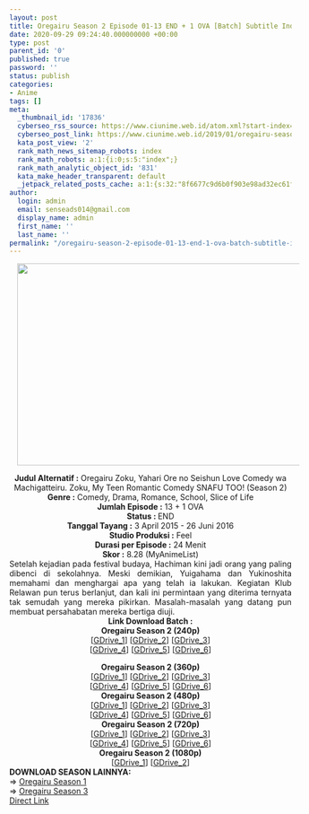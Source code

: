 ```yaml
---
layout: post
title: Oregairu Season 2 Episode 01-13 END + 1 OVA [Batch] Subtitle Indonesia
date: 2020-09-29 09:24:40.000000000 +00:00
type: post
parent_id: '0'
published: true
password: ''
status: publish
categories:
- Anime
tags: []
meta:
  _thumbnail_id: '17836'
  cyberseo_rss_source: https://www.ciunime.web.id/atom.xml?start-index=3001&max-results=150
  cyberseo_post_link: https://www.ciunime.web.id/2019/01/oregairu-season-2-episode-01-13-end-1.html
  kata_post_view: '2'
  rank_math_news_sitemap_robots: index
  rank_math_robots: a:1:{i:0;s:5:"index";}
  rank_math_analytic_object_id: '831'
  kata_make_header_transparent: default
  _jetpack_related_posts_cache: a:1:{s:32:"8f6677c9d6b0f903e98ad32ec61f8deb";a:2:{s:7:"expires";i:1653612199;s:7:"payload";a:0:{}}}
author:
  login: admin
  email: senseads014@gmail.com
  display_name: admin
  first_name: ''
  last_name: ''
permalink: "/oregairu-season-2-episode-01-13-end-1-ova-batch-subtitle-indonesia/"
---
```

<div class="separator" style="clear: both; text-align: center;"><a href="https://1.bp.blogspot.com/-wbv_6MjanOU/XDnoIQdC8KI/AAAAAAAAHNo/hHnADGdvvaID3TjcNso2Hc_NExycG6sTwCPcBGAYYCw/s1600/Oregairu%2BSeason%2B2.png" style="margin-left: 1em; margin-right: 1em;"><img border="0" data-original-height="720" data-original-width="1280" height="360" src="{{ site.baseurl }}/assets/2020/09/Oregairu%2BSeason%2B2.png" width="640" /></a></div>
<p>
<div style="text-align: center;"><b>Judul Alternatif :</b> Oregairu Zoku, Yahari Ore no Seishun Love Comedy wa Machigatteiru. Zoku, My Teen Romantic Comedy SNAFU TOO! (Season 2)</div>
<div style="text-align: center;"><b><b>Genre :</b></b> Comedy, Drama, Romance, School, Slice of Life</div>
<div style="text-align: center;"><b>Jumlah Episode :</b> 13 + 1 OVA<br /><b>Status :&nbsp;</b>END<br /><b>Tanggal Tayang :</b> 3 April 2015 - 26 Juni 2016<br /><b>Studio Produksi :</b> <b></b>Feel<br /><b>Durasi per Episode :</b>&nbsp;24 Menit</div>
<div style="text-align: center;"><b>Skor :</b> 8.28 (MyAnimeList)</div>
<div style="text-align: center;"></div>
<div style="text-align: justify;">Setelah kejadian pada festival budaya, Hachiman kini jadi orang yang paling dibenci di sekolahnya. Meski demikian, Yuigahama dan Yukinoshita memahami dan menghargai apa yang telah ia lakukan. Kegiatan Klub Relawan pun terus berlanjut, dan kali ini permintaan yang diterima ternyata tak semudah yang mereka pikirkan. Masalah-masalah yang datang pun membuat persahabatan mereka bertiga diuji.</div>
<div style="text-align: justify;"></div>
<div style="text-align: justify;"></div>
<div style="text-align: center;"><b>Link Download Batch :</b></div>
<div style="text-align: center;">
<div style="text-align: center;"><b>Oregairu Season 2 (240p)</b></div>
<div style="text-align: center;">[<a href="https://drive.google.com/uc?id=1FuHJOnWB20I5cNG6ArJgF5wk96hdq8e-" target="_blank" rel="noopener">GDrive_1</a>] [<a href="https://drive.google.com/uc?id=1ipxZWhE3xyGfrc1SdcD6uwSsSVJ-Mnok" target="_blank" rel="noopener">GDrive_2</a>] [<a href="https://docs.google.com/uc?export=download&amp;id=1OUBtha1xnnD0PVoxuEzG8fQUZaW8dAx8" target="_blank" rel="noopener">GDrive_3</a>]<br />[<a href="https://docs.google.com/uc?export=download&amp;id=1w_efII4Kcc4uHomV799vYbMAaSRrXycS" target="_blank" rel="noopener">GDrive_4</a>] [<a href="https://drive.google.com/uc?id=0B0XEgxuDJD7nTVJSa0RfQ3g4VXc" target="_blank" rel="noopener">GDrive_5</a>] [<a href="https://drive.google.com/uc?id=1FZfQb1y_XknF6FGmhZHKMyqf2DnJyf3X" target="_blank" rel="noopener">GDrive_6</a>]</p>
</div>
</div>
<div style="text-align: center;"><b>Oregairu Season 2 (360p)</b></div>
<div style="text-align: center;">[<a href="https://drive.google.com/uc?id=1v-DaPkQRziJ1ULxzKp9pMZH1W1SChNGJ" target="_blank" rel="noopener">GDrive_1</a>] [<a href="https://drive.google.com/uc?id=1e0KuZE-3g3tjcaGtSGKhHwu1jostjCpd" target="_blank" rel="noopener">GDrive_2</a>] [<a href="https://drive.google.com/uc?id=1GKRu_8gtriezhjsXkXmu7pvoxDwvwT_I" target="_blank" rel="noopener">GDrive_3</a>]<br />[<a href="https://drive.google.com/uc?id=1_CSuyqFAPzcNbmT4fGAHAKsfERR-qk7Y" target="_blank" rel="noopener">GDrive_4</a>] [<a href="https://docs.google.com/uc?export=download&amp;id=1cqMoJ46XwxpZqssm5UXdiEBJdtWpCtCl" target="_blank" rel="noopener">GDrive_5</a>] [<a href="https://docs.google.com/uc?export=download&amp;id=17USUnrWKYkKe4vBiyYQiDnlckCq4ocQ8" target="_blank" rel="noopener">GDrive_6</a>]</div>
<div style="text-align: center;"></div>
<div style="text-align: center;"><b>Oregairu Season 2 (480p)</b><br />[<a href="https://drive.google.com/uc?id=1KuugJUX-Y3Fh2hVXfRHpZHoaE6Z10HVZ" target="_blank" rel="noopener">GDrive_1</a>] [<a href="https://drive.google.com/uc?id=1FAr87paQcoDSRZZ7Ynr1E2v_ehMtMxy3" target="_blank" rel="noopener">GDrive_2</a>] [<a href="https://drive.google.com/uc?id=1M6NgFEBNyZoz2ABOaQ7RLKSTIOIAWkm6" target="_blank" rel="noopener">GDrive_3</a>]<br />[<a href="https://drive.google.com/uc?id=1MyZIQS57zcJdHSzut938PYuqNlWyznor" target="_blank" rel="noopener">GDrive_4</a>] [<a href="https://docs.google.com/uc?export=download&amp;id=153dt3AF41vQimX-QS2qxnCbPjrwpGD5Y" target="_blank" rel="noopener">GDrive_5</a>] [<a href="https://docs.google.com/uc?export=download&amp;id=13Zk3ihrYvBuuzoYi5dYBkdDZhf0NtJe7" target="_blank" rel="noopener">GDrive_6</a>]</div>
<div style="text-align: center;"><b>Oregairu Season 2 (720p)</b><br />[<a href="https://drive.google.com/uc?id=1-fmjjUYRXppbeKlv01dW_Cx9zCHH7F70" target="_blank" rel="noopener">GDrive_1</a>] [<a href="https://drive.google.com/uc?id=1adzvzUQGb2jibiHVntMInW-fq9FwoC0j" target="_blank" rel="noopener">GDrive_2</a>] [<a href="https://drive.google.com/uc?id=1maG6SFSzOU-a5QMWihxANheP3XCnLywJ" target="_blank" rel="noopener">GDrive_3</a>]<br />[<a href="https://drive.google.com/uc?id=1i8ZGDumd9UXBv4se7pztIqIFuqyes6Sw" target="_blank" rel="noopener">GDrive_4</a>] [<a href="https://docs.google.com/uc?export=download&amp;id=10srj0YYv9JkcYARE0cKkdlyO7OgxEfMc" target="_blank" rel="noopener">GDrive_5</a>] [<a href="https://docs.google.com/uc?export=download&amp;id=12Ad8YzMF-r9LzfoGZe3UBnboVlfjHVg8" target="_blank" rel="noopener">GDrive_6</a>]
<div style="text-align: justify;">
<div style="text-align: center;"></div>
<div style="text-align: center;"><b>Oregairu Season 2 (1080p)</b></div>
<div style="text-align: center;">[<a href="https://drive.google.com/uc?id=1Gh6eSF04VOtbQQCCrp9UcqjJe77XWKj8" target="_blank" rel="noopener">GDrive_1</a>] [<a href="https://drive.google.com/uc?id=1atrgi4RGQrmgIdGD-N2n5iMASrxOlGKA" target="_blank" rel="noopener">GDrive_2</a>]</div>
</div>
<div style="text-align: justify;">
</div>
<div style="text-align: justify;"><b>DOWNLOAD SEASON LAINNYA:</b></div>
<div style="text-align: justify;"></div>
<div style="text-align: justify;">=&gt; <a href="https://www.ciunime.web.id/2019/01/oregairu-season-1-episode-01-13-end-1.html" target="_blank" rel="noopener">Oregairu Season 1</a></div>
<div style="text-align: justify;">=&gt;&nbsp;<a href="https://www.ciunime.web.id/2020/09/oregairu-season-3-episode-01-12-end.html" target="_blank" rel="noopener">Oregairu Season 3</a></div>
<div style="text-align: justify;"></div>
</div>
<link rel="stylesheet" href="https://cdnjs.cloudflare.com/ajax/libs/font-awesome/4.7.0/css/font-awesome.min.css" />
<div class="divbtn"> <a href="https://handymansurrender.com/fihup8buzv?key=94550f7ce39444073321dde3b8782f97" class="btn"><i class="fa fa-download"></i> Direct Link</a> </div>
